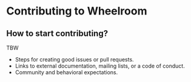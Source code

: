 # Contributing to Wheelroom

## How to start contributing?

TBW


- Steps for creating good issues or pull requests.
- Links to external documentation, mailing lists, or a code of conduct.
- Community and behavioral expectations.
